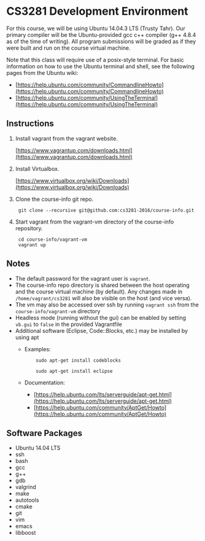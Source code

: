 CS3281 Development Environment
==============================

For this course, we will be using Ubuntu 14.04.3 LTS (Trusty Tahr).
Our primary compiler will be the Ubuntu-provided gcc c++ compiler (g++ 4.8.4
as of the time of writing). All program submissions will be graded as if
they were built and run on the course virtual machine.

Note that this class will require use of a posix-style terminal. For
basic information on how to use the Ubuntu terminal and shell, see the
following pages from the Ubuntu wiki:
  + [https://help.ubuntu.com/community/CommandlineHowto](https://help.ubuntu.com/community/CommandlineHowto)
  + [https://help.ubuntu.com/community/UsingTheTerminal](https://help.ubuntu.com/community/UsingTheTerminal)

Instructions
------------
1. Install vagrant from the vagrant website.

    [https://www.vagrantup.com/downloads.html](https://www.vagrantup.com/downloads.html)

2. Install Virtualbox.

    [https://www.virtualbox.org/wiki/Downloads](https://www.virtualbox.org/wiki/Downloads)

3. Clone the course-info git repo.

        git clone --recursive git@github.com:cs3281-2016/course-info.git

4. Start vagrant from the vagrant-vm directory of the course-info repository.

        cd course-info/vagrant-vm
        vagrant up

Notes
-----

+ The default password for the vagrant user is `vagrant`.
+ The course-info repo directory is shared between the host operating and
  the course virtual machine (by default). Any changes made in
  `/home/vagrant/cs3281` will also be visible on the host (and vice versa).
+ The vm may also be accessed over ssh by running `vagrant ssh` from the
  `course-info/vagrant-vm` directory
+ Headless mode (running without the gui) can be enabled by setting
  `vb.gui` to `false` in the provided Vagrantfile
+ Additional software (Eclipse, Code::Blocks, etc.) may be installed
  by using apt
  + Examples:

            sudo apt-get install codeblocks

            sudo apt-get install eclipse

  + Documentation:
    + [https://help.ubuntu.com/lts/serverguide/apt-get.html](https://help.ubuntu.com/lts/serverguide/apt-get.html)
    + [https://help.ubuntu.com/community/AptGet/Howto](https://help.ubuntu.com/community/AptGet/Howto)

Software Packages
-----------------

+ Ubuntu 14.04 LTS
+ ssh
+ bash
+ gcc
+ g++
+ gdb
+ valgrind
+ make
+ autotools
+ cmake
+ git
+ vim
+ emacs
+ libboost
